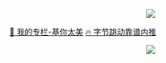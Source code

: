 <p align="center">
  <a href="https://github.com/Blankj">
    <img align="middle" src="https://github-readme-stats.vercel.app/api?username=Blankj&count_private=true&show_icons=true&hide=contribs&include_all_commits=true" />
  </a>
</p>

<p align="center">

[🌱 我的专栏-基你太美](https://xiaozhuanlan.com/Blankj)
[🔥 字节跳动靠谱内推](https://blankj.com/2020/05/19/welcome-bytedance)

</p>


<p align="center">
  <img src="https://komarev.com/ghpvc/?username=Blankj&color=blue" />
</p>

